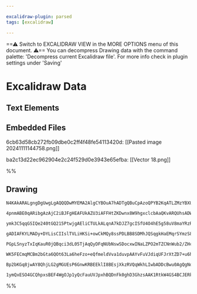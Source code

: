 ```yaml
---

excalidraw-plugin: parsed
tags: [excalidraw]

---
```

==⚠  Switch to EXCALIDRAW VIEW in the MORE OPTIONS menu of this document. ⚠== You can decompress Drawing data with the command palette: 'Decompress current Excalidraw file'. For more info check in plugin settings under 'Saving'


# Excalidraw Data
## Text Elements
## Embedded Files
6cb63d58cb272fb09dbe0c2ff4f48fe54113420d: [[Pasted image 20241111144758.png]]

ba2c13d22ec962904e2c24f529d0e3943e65efba: [[Vector 18.png]]

%%
## Drawing
```compressed-json
N4KAkARALgngDgUwgLgAQQQDwMYEMA2AlgCYBOuA7hADTgQBuCpAzoQPYB2KqATLZMzYBXUtiRoIACyhQ4zZAHoFAc0JRJQgEYA6bGwC2CgF7N6hbEcK4OCtptbErHALRY8RMpWdx8Q1TdIEfARcZgRmBShcZQUebQBWbR4aOiCEfQQOKGZuAG1wMFAwYuh4cXRCfWikfhLGFnYuNAB2Wsh61k4AOU4xbmaADgA2eIBGePi+AshCDmIsbghcAAYU

4pnmABE0qARibgAzAjC2iBJFgHEAFUkAZU3iAFFHtZKDwnx8W9hgxclcbAaQKvARQUhsADWCAA6iR1NxRqdmGDIQhvjBfhJBB4QRBwX5JBxwjk0IjphA2HAAWoYAjlstTtZlJjUAzyZhuM4AMzLACc2mayy5ox48VOtLQzh4XK52i5Qy5ouWzUVABYeKMBgMkSioQBhNj4NikRYAYnpFtWp00AIhynxcwNRpNEjB1mYVMCWVxFDhkm48Xpp0kCEI

ymk3C5qqGSIQe240tGQ215PtwjgAEliCTULkALqnA7kDJZ7gcISfU4O4hE5g58uV8maYRzR7BDJZHP505CODEXC7faklWjLnNIYaoZJ1rkogcCFliv4U5G7BQoeoI74E7k5EDoQ5iCIOazZS497BUsSIbYTQK4jxAa3njNHgHTR84iaBDLbBvg6qgBAwHAg8SqqMo7qss+xIu45T5OsYBkohozTHmBQAL61EUJTnBIXTxAgAD6mgAJoQrgjyikIz

gADIAFKYLMADy+DYLisCIIslTVLiHKSi+owCkMQy8ssPDLBB8SDMhJQSqgkHaEMqrSYmzS8qMr5cqcvrEPCaCquO2i8iZplmaZqrBqG4ZQJGvKMhwzLlGy6wQMi4L6oaxqLG6HAergXq2datppkIjpeS66C+f5gXnh8Xw/OUbmGucOoeTCfoJmlqLoiyyU4lWwjhrWOayZAlLUrAdIuSUoWZtmeQFuSRa4CWG4Nsu5KzPM/HoLgoy4tWJWLo2rlh

PGpLSnyzTxIqKauR0jQBqci3dL05TjAqQyDFqNUbNswSDocxwINaLZPO2mTZCNnWub2/ZHcOwpjuOywTOpK6zAuaAdSubBrhNm4nTq+6HsejiOXFl4bhANo8Ngo7EDwPAINgvITmJqoIPDPCAZMvLEMsCBcryqpcggIwIO+uC4swcF5NMSFtEhaGYeATWQLgcBwN8A7lDh0Ahhkiz9qQC61AwhAIBQABCIXVk63kSKaByq2rrwQNgIiBRmuz6N86

WK5FECmqMCBm2bGta6QOt63La6heFzo+eQfmeldVva1duvpAAYvFuVJdiqUFJrXtZD7+u6hlen+mgUwlNbtvpAbOWJYswcwaHSfe3rABKRWEsSCISznEd68xVLYDS1Wl+HUCR77nBQL7rUfPJYrZ/XjfN7chBGOUEl1zbufpFcWBQAAgkQyhNOgwQHEFXcj+XKdRKQU822wFAhrg7VLsPyf6I8cyT1vO8hDDAXglQh+j/oZ831cZSLNWGt0+CnwA

Bp2bKGq8jwAY8QhjLG2gMGUEsP6GnwKRBEEklI8BEsjXkzRVQqWkhLIwbADDcBwu0AgQgNoCgAYg1CxQsLLyPgXMKNZi4SDfhLe0JA+4DwTDVCATDiDfAQHAZaodOEAFk2DzBPrgTQwQNxbh3LVUgJAja4PJDLQ0MNSDKBtAACg1K0XgmlqA6O0csBIABKXEecEDKArAFV+ajcCaJ5HoqaDj7GsmMRATCd8sipyhJXKAjR6wH1Di1DIZi5hMFPAo

1ymQxESO4GCQhpxsBEF4WgOJp1yQcFauUVJpxhBQDnFk0ghD3GhzsAAK1RtkW4GS4BCJERk8RgMpFpJKACXxjArjYPwBEkonEg5pGwL4zguItbIgMM/LiP0AmuVXOuY625mklHwKEKeAzCDtM6TdNmYAKGQAvOEXBGEQAYSAA===
```
%%